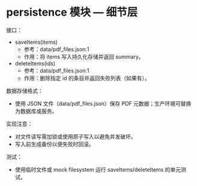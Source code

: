 # persistence 模块 — 细节层

接口：
- saveItems(items)
  - 参考：data/pdf_files.json:1
  - 作用：将 items 写入持久化存储并返回 summary。
- deleteItems(ids)
  - 参考：data/pdf_files.json:1
  - 作用：删除指定 id 的条目并返回失败列表（如果有）。

数据存储格式：
- 使用 JSON 文件（data/pdf_files.json）保存 PDF 元数据；生产环境可替换为数据库或服务。

实现注意：
- 对文件读写需加锁或使用原子写入以避免并发破坏。
- 写入前生成备份以便失败时回滚。

测试：
- 使用临时文件或 mock filesystem 运行 saveItems/deleteItems 的单元测试。